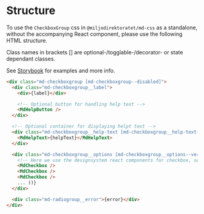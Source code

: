 # Structure

To use the `CheckboxGroup` css in `@miljodirektoratet/md-css` as a standalone, without the accompanying React component, please use the following HTML structure.

Class names in brackets [] are optional-/togglable-/decorator- or state dependant classes.

See [Storybook](https://miljodir.github.io/md-components) for examples and more info.

```html
<div class="md-checkboxgroup [md-checkboxgroup--disabled]">
  <div class="md-checkboxgroup__label">
    <div>{label}</div>

    <!-- Optional button for handling help text -->
    <MdHelpButton />
  </div>

  <!-- Optional container for displaying helpt text -->
  <div class="md-checkboxgroup__help-text [md-checkboxgroup__help-text--open]">
    <MdHelpText>{helpText}</MdHelpText>
  </div>

  <div class="md-checkboxgroup__options [md-checkboxgroup__options--vertical]">
    <!-- Here we use the designsystem react components for checkbox, see structure for these separately -->
    <MdCheckbox />
    <MdCheckbox />
    <MdCheckbox />
    ... ))}
  </div>

  <div class="md-radiogroup__error">{error}</div>
</div>
```
